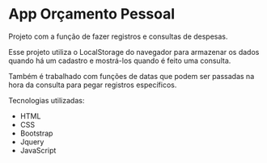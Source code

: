 # App Orçamento Pessoal

Projeto com a função de fazer registros e consultas de despesas.

Esse projeto utiliza o LocalStorage do navegador para armazenar os dados quando há um cadastro e mostrá-los quando é feito uma consulta.

Também é trabalhado com funções de datas que podem ser passadas na hora da consulta para pegar registros específicos.

Tecnologias utilizadas:
- HTML
- CSS
- Bootstrap
- Jquery
- JavaScript